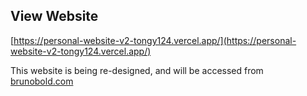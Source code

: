 ## View Website
[https://personal-website-v2-tongy124.vercel.app/](https://personal-website-v2-tongy124.vercel.app/)

This website is being re-designed, and will be accessed from [brunobold.com](https://brunobold.com/)
